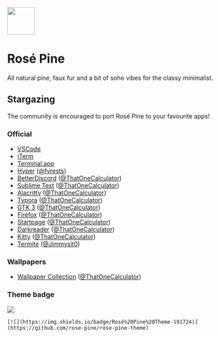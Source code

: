 <img src="https://github.com/rose-pine/rose-pine-theme/blob/master/assets/icon.png" width="64" />

# Rosé Pine

All natural pine, faux fur and a bit of soho vibes for the classy minimalist.

## Stargazing

The community is encouraged to port Rosé Pine to your favourite apps!

### Official

- [VSCode](https://github.com/rose-pine/vscode)
- [iTerm](https://github.com/rose-pine/iterm)
- [Terminal.app](https://github.com/rose-pine/terminal.app)
- [Hyper](https://github.com/rose-pine/hyper) ([@fvrests](https://github.com/fvrests))
- [BetterDiscord](https://github.com/rose-pine/BetterDiscord) ([@ThatOneCalculator](https://github.com/ThatOneCalculator))
- [Sublime Text](https://github.com/rose-pine/sublime-text) ([@ThatOneCalculator](https://github.com/ThatOneCalculator))
- [Alacritty](https://github.com/rose-pine/alacritty) ([@ThatOneCalculator](https://github.com/ThatOneCalculator))
- [Typora](https://github.com/rose-pine/typora) ([@ThatOneCalculator](https://github.com/ThatOneCalculator))
- [GTK 3](https://github.com/rose-pine/gtk3) ([@ThatOneCalculator](https://github.com/ThatOneCalculator))
- [Firefox](https://github.com/rose-pine/firefox) ([@ThatOneCalculator](https://github.com/ThatOneCalculator))
- [Startpage](https://github.com/rose-pine/startpage) ([@ThatOneCalculator](https://github.com/ThatOneCalculator))
- [Darkreader](https://github.com/rose-pine/darkreader) ([@ThatOneCalculator](https://github.com/ThatOneCalculator))
- [Kitty](https://github.com/rose-pine/kitty) ([@ThatOneCalculator](https://github.com/ThatOneCalculator))
- [Termite](https://github.com/rose-pine/termite) ([@Jimmysit0](https://github.com/Jimmysit0))

### Wallpapers

- [Wallpaper Collection](https://github.com/rose-pine/wallpaper-collection) ([@ThatOneCalculator](https://github.com/ThatOneCalculator))


### Theme badge

[![](https://img.shields.io/badge/Rosé%20Pine%20Theme-191724)](https://github.com/rose-pine/rose-pine-theme)

`[![](https://img.shields.io/badge/Rosé%20Pine%20Theme-191724)](https://github.com/rose-pine/rose-pine-theme)`
